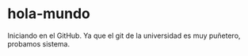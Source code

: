 # hola-mundo
Iniciando en el GitHub.  Ya que el git de la universidad es muy puñetero, probamos sistema.
